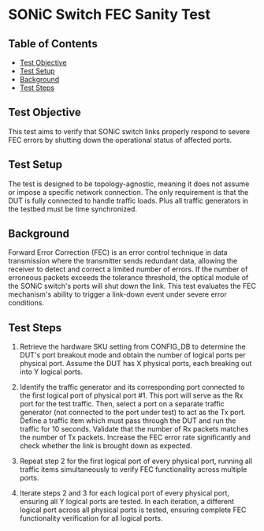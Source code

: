 # SONiC Switch FEC Sanity Test

## Table of Contents

- [Test Objective](#test-objective)
- [Test Setup](#test-setup)
- [Background](#background)
- [Test Steps](#test-steps)

## Test Objective

This test aims to verify that SONiC switch links properly respond to severe FEC errors by shutting down the operational status of affected ports.

## Test Setup

The test is designed to be topology-agnostic, meaning it does not assume or impose a specific network connection. The only requirement is that the DUT is fully connected to handle traffic loads. Plus all traffic generators in the testbed must be time synchronized.

## Background

Forward Error Correction (FEC) is an error control technique in data transmission where the transmitter sends redundant data, allowing the receiver to detect and correct a limited number of errors. If the number of erroneous packets exceeds the tolerance threshold, the optical module of the SONiC switch's ports will shut down the link. This test evaluates the FEC mechanism's ability to trigger a link-down event under severe error conditions.

## Test Steps

1. Retrieve the hardware SKU setting from CONFIG_DB to determine the DUT's port breakout mode and obtain the number of logical ports per physical port. Assume the DUT has X physical ports, each breaking out into Y logical ports.

2. Identify the traffic generator and its corresponding port connected to the first logical port of physical port #1. This port will serve as the Rx port for the test traffic. Then, select a port on a separate traffic generator (not connected to the port under test) to act as the Tx port. Define a traffic item which must pass through the DUT and run the traffic for 10 seconds. Validate that the number of Rx packets matches the number of Tx packets. Increase the FEC error rate significantly and check whether the link is brought down as expected.

3. Repeat step 2 for the first logical port of every physical port, running all traffic items simultaneously to verify FEC functionality across multiple ports.

4. Iterate steps 2 and 3 for each logical port of every physical port, ensuring all Y logical ports are tested. In each iteration, a different logical port across all physical ports is tested, ensuring complete FEC functionality verification for all logical ports.
